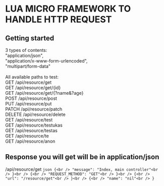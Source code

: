 # LUA MICRO FRAMEWORK TO HANDLE HTTP REQUEST<br />



## Getting started<br />

3 types of contents:<br />
    "application/json",<br />
    "application/x-www-form-urlencoded",<br />
    "multipart/form-data"<br />
<br />
All available paths to test:<br />
GET /api/resource/get <br />
GET /api/resource/get/{id}<br />
GET /api/resource/get/{?name&?age}<br />
POST /api/resource/post<br />
PUT /api/resource/put<br />
PATCH /api/resource/patch<br />
DELETE /api/resource/delete<br />
GET /api/resource/test<br />
GET /api/resource/testukas<br />
GET /api/resource/testas<br />
GET /api/resource/te<br />
GET /api/resource/anon<br />


## Response you will get will be in application/json
/api/resource/get
`json
{<br />
    "message": "Index, main controller"<br />
}<br />
{<br />
    "REQUEST_METHOD": "GET"<br />
}<br />
{<br />
    "url": "/resource/get"<br />
}<br />
{<br />
    "name": "nil"<br />
}`<br />
